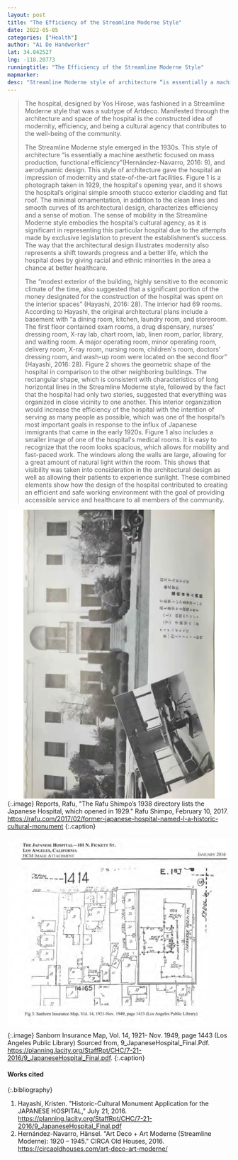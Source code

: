 ```yaml
---
layout: post
title: "The Efficiency of the Streamline Moderne Style"
date: 2022-05-05
categories: ["Health"]
author: "Ai De Handwerker"
lat: 34.042527
lng: -118.20773
runningtitle: "The Efficiency of the Streamline Moderne Style"
mapmarker: 
desc: "Streamline Moderne style of architecture “is essentially a machine aesthetic focused on mass production, functional efficiency which is embodied by the Japanese Hospital."
---
```

> The hospital, designed by Yos Hirose, was fashioned in a Streamline Moderne style that was a subtype of Artdeco. Manifested through the architecture and space of the hospital is the constructed idea of modernity, efficiency, and being a cultural agency that contributes to the well-being of the community. 
>  
> The Streamline Moderne style emerged in the 1930s. This style of architecture “is essentially a machine aesthetic focused on mass production, functional efficiency”(Hernández-Navarro, 2016: 9), and aerodynamic design. This style of architecture gave the hospital an impression of modernity and state-of-the-art facilities. Figure 1 is a photograph taken in 1929, the hospital's opening year, and it shows the hospital’s original simple smooth stucco exterior cladding and flat roof. The minimal ornamentation, in addition to the clean lines and smooth curves of its architectural design, characterizes efficiency and a sense of motion. The sense of mobility in the Streamline Moderne style embodies the hospital’s cultural agency, as it is significant in representing this particular hospital due to the attempts made by exclusive legislation to prevent the establishment’s success. The way that the architectural design illustrates modernity also represents a shift towards progress and a better life, which the hospital does by giving racial and ethnic minorities in the area a chance at better healthcare.
> 
> The “modest exterior of the building, highly sensitive to the economic climate of the time, also suggested that a significant portion of the money designated for the construction of the hospital was spent on the interior spaces” (Hayashi, 2016: 28). The interior had 69 rooms. According to Hayashi, the original architectural plans include a basement with “a dining room, kitchen, laundry room, and storeroom. The first floor contained exam rooms, a drug dispensary, nurses' dressing room, X-ray lab, chart room, lab, linen room, parlor, library, and waiting room. A major operating room, minor operating room, delivery room, X-ray room, nursing room, children's room, doctors' dressing room, and wash-up room were located on the second floor” (Hayashi, 2016: 28). Figure 2 shows the geometric shape of the hospital in comparison to the other neighboring buildings. The rectangular shape, which is consistent with characteristics of long horizontal lines in the Streamline Moderne style, followed by the fact that the hospital had only two stories, suggested that everything was organized in close vicinity to one another. This interior organization would increase the efficiency of the hospital with the intention of serving as many people as possible, which was one of the hospital’s most important goals in response to the influx of Japanese immigrants that came in the early 1920s. Figure 1 also includes a smaller image of one of the hospital's medical rooms. It is easy to recognize that the room looks spacious, which allows for mobility and fast-paced work. The windows along the walls are large, allowing for a great amount of natural light within the room. This shows that visibility was taken into consideration in the architectural design as well as allowing their patients to experience sunlight. These combined elements show how the design of the hospital contributed to creating an efficient and safe working environment with the goal of providing accessible service and healthcare to all members of the community.   

![Fig 1](images/Japanesehospital_phase1_image1.jpg)
   {:.image} 
Reports, Rafu, "The Rafu Shimpo’s 1938 directory lists the Japanese Hospital, which opened in 1929."  Rafu Shimpo, February 10, 2017. https://rafu.com/2017/02/former-japanese-hospital-named-l-a-historic-cultural-monument
   {:.caption} 

![Fig 2](images/japanesehospital_phase1_image2.jpg)
   {:.image} 
Sanborn Insurance Map, Vol. 14, 1921- Nov. 1949, page 1443 (Los Angeles Public Library) Sourced from, 9_JapaneseHospital_Final.Pdf. https://planning.lacity.org/StaffRpt/CHC/7-21-2016/9_JapaneseHospital_Final.pdf. 
{:.caption} 


#### Works cited

{:.bibliography}
1. Hayashi, Kristen. "Historic-Cultural Monument Application for the JAPANESE HOSPITAL," July 21, 2016. https://planning.lacity.org/StaffRpt/CHC/7-21-2016/9_JapaneseHospital_Final.pdf 
2. Hernández-Navarro, Hänsel. "Art Deco + Art Moderne (Streamline Moderne): 1920 – 1945." CIRCA Old Houses, 2016. https://circaoldhouses.com/art-deco-art-moderne/

